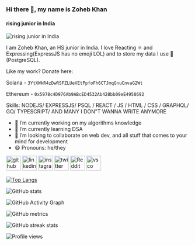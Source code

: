 ### Hi there 👋, my name is Zoheb Khan
#### rising junior in India
![rising junior in India](https://pbs.twimg.com/profile_banners/1375146830321741827/1634719180/1500x500)

I am Zoheb Khan, an HS junior in India. I love Reacting ⚛️ and Expressing(ExpressJS has no emoji LOL) and to store my data I use 🐘 (PostgreSQL).

Like my work? Donate here:

Solana - `3YtXWkR4zDwRSFZLUeVEtPpfoFh6CTJmqGnuCnvaG2Wt`

Ethereum - `0x5978c4D976Ab9ABcED4532Ab428bb09eE4958692`


Skills: NODEJS/ EXPRESSJS/ PSQL / REACT / JS / HTML / CSS / GRAPHQL/ GO/ TYPESCRIPT/ AND MANY I DON"T WANNA WRITE ANYMORE

- 🔭 I’m currently working on my algorithms knowledge 
- 🌱 I’m currently learning DSA 
- 👯 I’m looking to collaborate on web dev, and all stuff that comes to your mind for development 
- 😄 Pronouns: he/they 


[<img src='https://cdn.jsdelivr.net/npm/simple-icons@3.0.1/icons/github.svg' alt='github' height='40'>](https://github.com/ZohebMOPO)  [<img src='https://cdn.jsdelivr.net/npm/simple-icons@3.0.1/icons/linkedin.svg' alt='linkedin' height='40'>](https://www.linkedin.com/in/zoheb-khan-4417101b9/)  [<img src='https://cdn.jsdelivr.net/npm/simple-icons@3.0.1/icons/instagram.svg' alt='instagram' height='40'>](https://www.instagram.com/zokhcat/)  [<img src='https://cdn.jsdelivr.net/npm/simple-icons@3.0.1/icons/twitter.svg' alt='twitter' height='40'>](https://twitter.com/zokhcat)  [<img src='https://cdn.jsdelivr.net/npm/simple-icons@3.0.1/icons/reddit.svg' alt='Reddit' height='40'>](https://www.reddit.com/user/TempratureSuperb612)  [<img src='https://cdn.jsdelivr.net/npm/simple-icons@3.0.1/icons/vsco.svg' alt='vsco' height='40'>](https://vsco.co/zokhcat/gallery)  

[![Top Langs](https://github-readme-stats.vercel.app/api/top-langs/?username=ZohebMOPO)](https://github.com/anuraghazra/github-readme-stats)

![GitHub stats](https://github-readme-stats.vercel.app/api?username=ZohebMOPO&show_icons=true)  

![GitHub Activity Graph](https://activity-graph.herokuapp.com/graph?username=ZohebMOPO)  

![GitHub metrics](https://metrics.lecoq.io/ZohebMOPO)  

![GitHub streak stats](https://github-readme-streak-stats.herokuapp.com/?user=ZohebMOPO)  

![Profile views](https://gpvc.arturio.dev/ZohebMOPO)  
